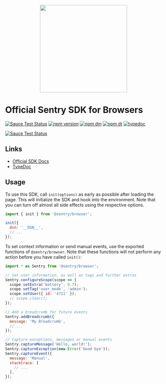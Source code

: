 <p align="center">
  <a href="https://sentry.io" target="_blank" align="center">
    <img src="https://sentry-brand.storage.googleapis.com/sentry-logo-black.png" width="280">
  </a>
  <br />
</p>

# Official Sentry SDK for Browsers

[![Sauce Test Status](https://saucelabs.com/buildstatus/sentryio)](https://saucelabs.com/u/sentryio)
[![npm version](https://img.shields.io/npm/v/@sentry/browser.svg)](https://www.npmjs.com/package/@sentry/browser)
[![npm dm](https://img.shields.io/npm/dm/@sentry/browser.svg)](https://www.npmjs.com/package/@sentry/browser)
[![npm dt](https://img.shields.io/npm/dt/@sentry/browser.svg)](https://www.npmjs.com/package/@sentry/browser)
[![typedoc](https://img.shields.io/badge/docs-typedoc-blue.svg)](http://getsentry.github.io/sentry-javascript/)

[![Sauce Test Status](https://saucelabs.com/browser-matrix/sentryio.svg)](https://saucelabs.com/u/sentryio)

## Links

- [Official SDK Docs](https://docs.sentry.io/quickstart/)
- [TypeDoc](http://getsentry.github.io/sentry-javascript/)

## Usage

To use this SDK, call `init(options)` as early as possible after loading the page. This will initialize the SDK and hook
into the environment. Note that you can turn off almost all side effects using the respective options.

```javascript
import { init } from '@sentry/browser';

init({
  dsn: '__DSN__',
  // ...
});
```

To set context information or send manual events, use the exported functions of `@sentry/browser`. Note that these
functions will not perform any action before you have called `init()`:

```javascript
import * as Sentry from '@sentry/browser';

// Set user information, as well as tags and further extras
Sentry.configureScope(scope => {
  scope.setExtra('battery', 0.7);
  scope.setTag('user_mode', 'admin');
  scope.setUser({ id: '4711' });
  // scope.clear();
});

// Add a breadcrumb for future events
Sentry.addBreadcrumb({
  message: 'My Breadcrumb',
  // ...
});

// Capture exceptions, messages or manual events
Sentry.captureMessage('Hello, world!');
Sentry.captureException(new Error('Good bye'));
Sentry.captureEvent({
  message: 'Manual',
  stacktrace: [
    // ...
  ],
});
```
